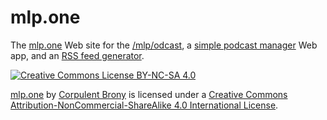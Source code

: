 # mlp.one

The [mlp.one](https://mlp.one) Web site for the [/mlp/odcast](https://www.youtube.com/playlist?list=PLpXLx1a_owv0xfz2JH8TEHcCLGBE2kfaX), a [simple podcast manager](https://mlp.one/manager) Web app, and an [RSS feed generator](http://api.mlp.one/podcast).

[![Creative Commons License BY-NC-SA 4.0][Creative Commons License Logo]](https://creativecommons.org/licenses/by-nc-sa/4.0/)

[mlp.one](https://mlp.one) by [Corpulent Brony](https://github.com/CorpulentBrony) is licensed under a [Creative Commons Attribution-NonCommercial-ShareAlike 4.0 International License](https://creativecommons.org/licenses/by-nc-sa/4.0/).

[Creative Commons License Logo]: https://i.creativecommons.org/l/by-nc-sa/4.0/88x31.png "Creative Commons License BY-NC-SA 4.0"